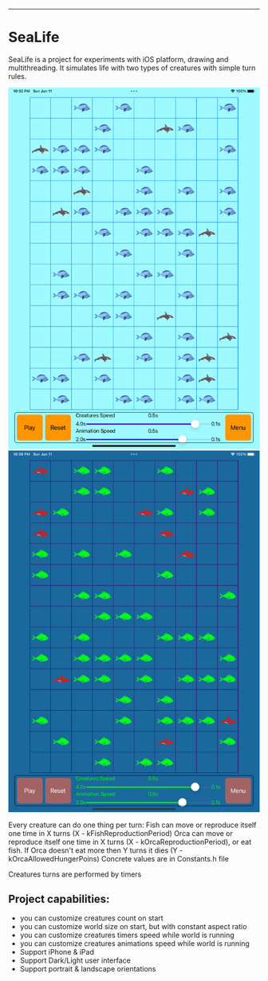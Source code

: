 -------
SeaLife
=======

SeaLife is a project for experiments with iOS platform, drawing and multithreading.
It simulates life with two types of creatures with simple turn rules. 

![Screenshot 1](/Screenshot_1.png)
![Screenshot 2](/Screenshot_2.png)

Every creature can do one thing per turn:
Fish can move or reproduce itself one time in X turns (X - kFishReproductionPeriod)
Orca can move or reproduce itself one time in X turns (X - kOrcaReproductionPeriod), or eat fish. If Orca doesn't eat more then Y turns it dies (Y - kOrcaAllowedHungerPoins) 
Concrete values are in Constants.h file

Creatures turns are performed by timers

## Project capabilities:
* you can customize creatures count on start
* you can customize world size on start, but with constant aspect ratio
* you can customize creatures timers speed while world is running
* you can customize creatures animations speed while world is running
* Support iPhone & iPad
* Support Dark/Light user interface
* Support portrait & landscape orientations